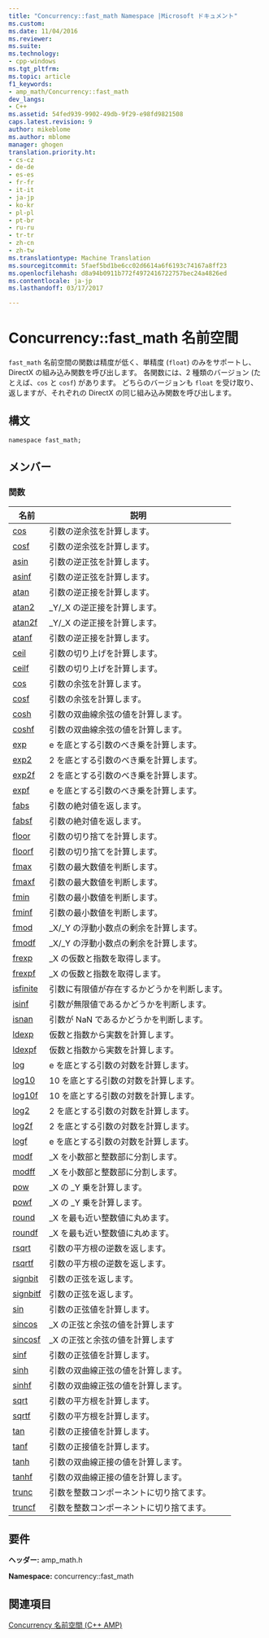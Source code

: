 ```yaml
---
title: "Concurrency::fast_math Namespace |Microsoft ドキュメント"
ms.custom: 
ms.date: 11/04/2016
ms.reviewer: 
ms.suite: 
ms.technology:
- cpp-windows
ms.tgt_pltfrm: 
ms.topic: article
f1_keywords:
- amp_math/Concurrency::fast_math
dev_langs:
- C++
ms.assetid: 54fed939-9902-49db-9f29-e98fd9821508
caps.latest.revision: 9
author: mikeblome
ms.author: mblome
manager: ghogen
translation.priority.ht:
- cs-cz
- de-de
- es-es
- fr-fr
- it-it
- ja-jp
- ko-kr
- pl-pl
- pt-br
- ru-ru
- tr-tr
- zh-cn
- zh-tw
ms.translationtype: Machine Translation
ms.sourcegitcommit: 5faef5bd1be6cc02d6614a6f6193c74167a8ff23
ms.openlocfilehash: d8a94b0911b772f4972416722757bec24a4826ed
ms.contentlocale: ja-jp
ms.lasthandoff: 03/17/2017

---
```

# <a name="concurrencyfastmath-namespace"></a>Concurrency::fast_math 名前空間
`fast_math` 名前空間の関数は精度が低く、単精度 (`float`) のみをサポートし、DirectX の組み込み関数を呼び出します。 各関数には、2 種類のバージョン (たとえば、`cos` と `cosf`) があります。 どちらのバージョンも `float` を受け取り、返しますが、それぞれの DirectX の同じ組み込み関数を呼び出します。  
  
## <a name="syntax"></a>構文  
  
```  
namespace fast_math;  
```  
  
## <a name="members"></a>メンバー  
  
### <a name="functions"></a>関数  
  
|名前|説明|  
|----------|-----------------|  
|[cos](concurrency-fast-math-namespace-functions.md#cos)|引数の逆余弦を計算します。|  
|[cosf](concurrency-fast-math-namespace-functions.md#cosf)|引数の逆余弦を計算します。|  
|[asin](concurrency-fast-math-namespace-functions.md#asin)|引数の逆正弦を計算します。|  
|[asinf](concurrency-fast-math-namespace-functions.md#asinf)|引数の逆正弦を計算します。|  
|[atan](concurrency-fast-math-namespace-functions.md#atan)|引数の逆正接を計算します。|  
|[atan2](concurrency-fast-math-namespace-functions.md#atan2)|_Y/_X の逆正接を計算します。|  
|[atan2f](concurrency-fast-math-namespace-functions.md#atan2f)|_Y/_X の逆正接を計算します。|  
|[atanf](concurrency-fast-math-namespace-functions.md#atanf)|引数の逆正接を計算します。|  
|[ceil](concurrency-fast-math-namespace-functions.md#ceil)|引数の切り上げを計算します。|  
|[ceilf](concurrency-fast-math-namespace-functions.md#ceilf)|引数の切り上げを計算します。|  
|[cos](concurrency-fast-math-namespace-functions.md#cos)|引数の余弦を計算します。|  
|[cosf](concurrency-fast-math-namespace-functions.md#cosf)|引数の余弦を計算します。|  
|[cosh](concurrency-fast-math-namespace-functions.md#cosh)|引数の双曲線余弦の値を計算します。|  
|[coshf](concurrency-fast-math-namespace-functions.md#coshf)|引数の双曲線余弦の値を計算します。|  
|[exp](concurrency-fast-math-namespace-functions.md#exp)|e を底とする引数のべき乗を計算します。|  
|[exp2](concurrency-fast-math-namespace-functions.md#exp2)|2 を底とする引数のべき乗を計算します。|  
|[exp2f](concurrency-fast-math-namespace-functions.md#exp2f)|2 を底とする引数のべき乗を計算します。|  
|[expf](concurrency-fast-math-namespace-functions.md#expf)|e を底とする引数のべき乗を計算します。|  
|[fabs](concurrency-fast-math-namespace-functions.md#fabs)|引数の絶対値を返します。|  
|[fabsf](concurrency-fast-math-namespace-functions.md#fabsf)|引数の絶対値を返します。|  
|[floor](concurrency-fast-math-namespace-functions.md#floor)|引数の切り捨てを計算します。|  
|[floorf](concurrency-fast-math-namespace-functions.md#floorf)|引数の切り捨てを計算します。|  
|[fmax](concurrency-fast-math-namespace-functions.md#fmax)|引数の最大数値を判断します。|  
|[fmaxf](concurrency-fast-math-namespace-functions.md#fmaxf)|引数の最大数値を判断します。|  
|[fmin](concurrency-fast-math-namespace-functions.md#fmin)|引数の最小数値を判断します。|  
|[fminf](concurrency-fast-math-namespace-functions.md#fminf)|引数の最小数値を判断します。|  
|[fmod](concurrency-fast-math-namespace-functions.md#fmod)|_X/_Y の浮動小数点の剰余を計算します。|  
|[fmodf](concurrency-fast-math-namespace-functions.md#fmodf)|_X/_Y の浮動小数点の剰余を計算します。|  
|[frexp](concurrency-fast-math-namespace-functions.md#frexp)|_X の仮数と指数を取得します。|  
|[frexpf](concurrency-fast-math-namespace-functions.md#frexpf)|_X の仮数と指数を取得します。|  
|[isfinite](concurrency-fast-math-namespace-functions.md#isfinite)|引数に有限値が存在するかどうかを判断します。|  
|[isinf](concurrency-fast-math-namespace-functions.md#isinf)|引数が無限値であるかどうかを判断します。|  
|[isnan](concurrency-fast-math-namespace-functions.md#isnan)|引数が NaN であるかどうかを判断します。|  
|[ldexp](concurrency-fast-math-namespace-functions.md#ldexp)|仮数と指数から実数を計算します。|  
|[ldexpf](concurrency-fast-math-namespace-functions.md#ldexpf)|仮数と指数から実数を計算します。|  
|[log](concurrency-fast-math-namespace-functions.md#log)|e を底とする引数の対数を計算します。|  
|[log10](concurrency-fast-math-namespace-functions.md#log10)|10 を底とする引数の対数を計算します。|  
|[log10f](concurrency-fast-math-namespace-functions.md#log10f)|10 を底とする引数の対数を計算します。|  
|[log2](concurrency-fast-math-namespace-functions.md#log2)|2 を底とする引数の対数を計算します。|  
|[log2f](concurrency-fast-math-namespace-functions.md#log2f)|2 を底とする引数の対数を計算します。|  
|[logf](concurrency-fast-math-namespace-functions.md#logf)|e を底とする引数の対数を計算します。|  
|[modf](concurrency-fast-math-namespace-functions.md#modf)|_X を小数部と整数部に分割します。|  
|[modff](concurrency-fast-math-namespace-functions.md#modff)|_X を小数部と整数部に分割します。|  
|[pow](concurrency-fast-math-namespace-functions.md#pow)|_X の _Y 乗を計算します。|  
|[powf](concurrency-fast-math-namespace-functions.md#powf)|_X の _Y 乗を計算します。|  
|[round](concurrency-fast-math-namespace-functions.md#round)|_X を最も近い整数値に丸めます。|  
|[roundf](concurrency-fast-math-namespace-functions.md#roundf)|_X を最も近い整数値に丸めます。|  
|[rsqrt](concurrency-fast-math-namespace-functions.md#rsqrt)|引数の平方根の逆数を返します。|  
|[rsqrtf](concurrency-fast-math-namespace-functions.md#rsqrtf)|引数の平方根の逆数を返します。|  
|[signbit](concurrency-fast-math-namespace-functions.md#signbit)|引数の正弦を返します。|  
|[signbitf](concurrency-fast-math-namespace-functions.md#signbitf)|引数の正弦を返します。|  
|[sin](concurrency-fast-math-namespace-functions.md#sin)|引数の正弦値を計算します。|  
|[sincos](concurrency-fast-math-namespace-functions.md#sincos)|_X の正弦と余弦の値を計算します|  
|[sincosf](concurrency-fast-math-namespace-functions.md#sincosf)|_X の正弦と余弦の値を計算します|  
|[sinf](concurrency-fast-math-namespace-functions.md#sinf)|引数の正弦値を計算します。|  
|[sinh](concurrency-fast-math-namespace-functions.md#sinh)|引数の双曲線正弦の値を計算します。|  
|[sinhf](concurrency-fast-math-namespace-functions.md#sinhf)|引数の双曲線正弦の値を計算します。|  
|[sqrt](concurrency-fast-math-namespace-functions.md#sqrt)|引数の平方根を計算します。|  
|[sqrtf](concurrency-fast-math-namespace-functions.md#sqrtf)|引数の平方根を計算します。|  
|[tan](concurrency-fast-math-namespace-functions.md#tan)|引数の正接値を計算します。|  
|[tanf](concurrency-fast-math-namespace-functions.md#tanf)|引数の正接値を計算します。|  
|[tanh](concurrency-fast-math-namespace-functions.md#tanh)|引数の双曲線正接の値を計算します。|  
|[tanhf](concurrency-fast-math-namespace-functions.md#tanhf)|引数の双曲線正接の値を計算します。|  
|[trunc](concurrency-fast-math-namespace-functions.md#trunc)|引数を整数コンポーネントに切り捨てます。|  
|[truncf](concurrency-fast-math-namespace-functions.md#truncf)|引数を整数コンポーネントに切り捨てます。|  

## <a name="requirements"></a>要件  
 **ヘッダー:** amp_math.h  
  
 **Namespace:** concurrency::fast_math  
  
## <a name="see-also"></a>関連項目  
 [Concurrency 名前空間 (C++ AMP)](concurrency-namespace-cpp-amp.md)

